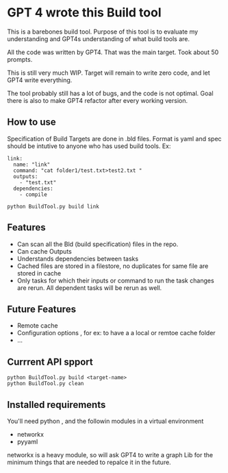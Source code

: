 

# GPT 4 wrote this Build tool

This is a barebones build tool. Purpose of this tool is to evaluate my understanding and GPT4s understanding of what build tools are.

All the code was written by GPT4. That was the main target. Took about 50 prompts.

This is still very much WIP. Target will remain to write zero code, and let GPT4 write everything.

The tool probably still has a lot of bugs, and the code is not optimal. Goal there is also to make GPT4 refactor after every working version.

## How to use
Specification of Build Targets are done in .bld files. Format is yaml and spec should be intutive to anyone who has used build tools.
Ex: 
```
link:
  name: "link"
  command: "cat folder1/test.txt>test2.txt "
  outputs: 
    - "test.txt"
  dependencies:
    - compile
```
```
python BuildTool.py build link
```

## Features
* Can scan all the Bld (build specification) files in the repo.
* Can cache Outputs
* Understands dependencies between tasks
* Cached files are stored in a filestore, no duplicates for same file are stored in cache
* Only tasks for which their inputs or command to run the task changes are rerun. All dependent tasks will be rerun as well.

## Future Features
* Remote cache
* Configuration options , for ex: to have a a local or remtoe cache folder
* ...

## Currrent API spport

```
python BuildTool.py build <target-name>
python BuildTool.py clean
```

## Installed requirements

You'll need python , and the followin modules in a virtual environment
* networkx
* pyyaml

networkx is a heavy module, so will ask GPT4 to write a graph Lib for the minimum things that are needed to repalce it in the future.
